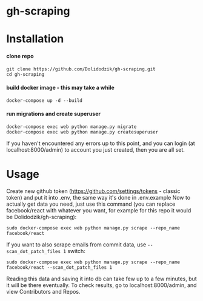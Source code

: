 # gh-scraping


# Installation

#### clone repo
```
git clone https://github.com/Dolidodzik/gh-scraping.git
cd gh-scraping
```
#### build docker image - this may take a while

```
docker-compose up -d --build
```
#### run migrations and create superuser

```
docker-compose exec web python manage.py migrate
docker-compose exec web python manage.py createsuperuser
```

If you haven't encountered any errors up to this point, and you can login (at localhost:8000/admin) to account you just created, then you are all set.


# Usage

Create new github token (https://github.com/settings/tokens - classic token) and put it into .env, the same way it's done in .env.example
Now to actually get data you need, just use this command (you can replace facebook/react with whatever you want, for example for this repo it would be Dolidodzik/gh-scraping):
```
sudo docker-compose exec web python manage.py scrape --repo_name facebook/react
```

If you want to also scrape emails from commit data, use `--scan_dot_patch_files 1` switch:
```
sudo docker-compose exec web python manage.py scrape --repo_name facebook/react --scan_dot_patch_files 1
```


Reading this data and saving it into db can take few up to a few minutes, but it will be there eventually. To check results, go to localhost:8000/admin, and view Contributors and Repos.
